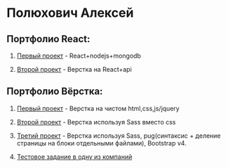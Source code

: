 
# Полюхович Алексей

## Портфолио React: 

1. [Первый проект](https://github.com/Alexpol19/Admin-Panel "Admin Panel") - React+nodejs+mongodb

2. [Второй проект](https://github.com/Alexpol19/Clone-instagram "Clone Instagram") - Верстка на React+api

## Портфолио Вёрстка:


1. [Первый проект](https://alexpol19.github.io/EO/ "English Online") - Верстка на чистом html,css,js/jquery

2. [Второй проект](https://alexpol19.github.io/Burgers/ "Burgers") - Верстка используя Sass вместо css

3. [Третий проект](https://alexpol19.github.io/Piroll/ "Piroll") - Верстка используя Sass, pug(синтаксис + деление страницы на блоки отдельными файлами), Bootstrap v4.
4. [Тестовое задание в одну из компаний](https://alexpol19.github.io/SimpleatTestWork/ "SimpleatTestWork")


